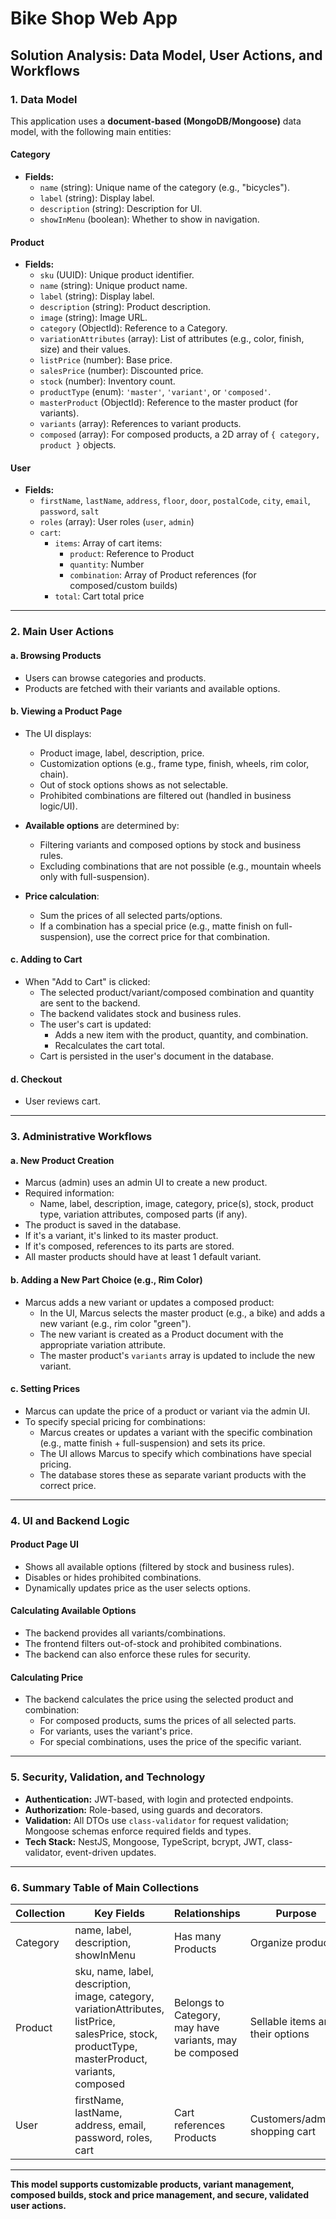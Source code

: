 # Bike Shop Web App 

## Solution Analysis: Data Model, User Actions, and Workflows

### 1. Data Model

This application uses a **document-based (MongoDB/Mongoose)** data model, with the following main entities:

#### Category

- **Fields:**  
  - `name` (string): Unique name of the category (e.g., "bicycles").
  - `label` (string): Display label.
  - `description` (string): Description for UI.
  - `showInMenu` (boolean): Whether to show in navigation.

#### Product

- **Fields:**  
  - `sku` (UUID): Unique product identifier.
  - `name` (string): Unique product name.
  - `label` (string): Display label.
  - `description` (string): Product description.
  - `image` (string): Image URL.
  - `category` (ObjectId): Reference to a Category.
  - `variationAttributes` (array): List of attributes (e.g., color, finish, size) and their values.
  - `listPrice` (number): Base price.
  - `salesPrice` (number): Discounted price.
  - `stock` (number): Inventory count.
  - `productType` (enum): `'master'`, `'variant'`, or `'composed'`.
  - `masterProduct` (ObjectId): Reference to the master product (for variants).
  - `variants` (array): References to variant products.
  - `composed` (array): For composed products, a 2D array of `{ category, product }` objects.

#### User

- **Fields:**  
  - `firstName`, `lastName`, `address`, `floor`, `door`, `postalCode`, `city`, `email`, `password`, `salt`
  - `roles` (array): User roles (`user`, `admin`)
  - `cart`:
    - `items`: Array of cart items:
      - `product`: Reference to Product
      - `quantity`: Number
      - `combination`: Array of Product references (for composed/custom builds)
    - `total`: Cart total price

---

### 2. Main User Actions

#### a. Browsing Products

- Users can browse categories and products.
- Products are fetched with their variants and available options.

#### b. Viewing a Product Page

- The UI displays:
  - Product image, label, description, price.
  - Customization options (e.g., frame type, finish, wheels, rim color, chain).
  - Out of stock options shows as not selectable.
  - Prohibited combinations are filtered out (handled in business logic/UI).

- **Available options** are determined by:
  - Filtering variants and composed options by stock and business rules.
  - Excluding combinations that are not possible (e.g., mountain wheels only with full-suspension).

- **Price calculation**:
  - Sum the prices of all selected parts/options.
  - If a combination has a special price (e.g., matte finish on full-suspension), use the correct price for that combination.

#### c. Adding to Cart

- When "Add to Cart" is clicked:
  - The selected product/variant/composed combination and quantity are sent to the backend.
  - The backend validates stock and business rules.
  - The user's cart is updated:
    - Adds a new item with the product, quantity, and combination.
    - Recalculates the cart total.
  - Cart is persisted in the user's document in the database.

#### d. Checkout

- User reviews cart.

---

### 3. Administrative Workflows

#### a. New Product Creation

- Marcus (admin) uses an admin UI to create a new product.
- Required information:
  - Name, label, description, image, category, price(s), stock, product type, variation attributes, composed parts (if any).
- The product is saved in the database.
- If it's a variant, it's linked to its master product.
- If it's composed, references to its parts are stored.
- All master products should have at least 1 default variant.

#### b. Adding a New Part Choice (e.g., Rim Color)

- Marcus adds a new variant or updates a composed product:
  - In the UI, Marcus selects the master product (e.g., a bike) and adds a new variant (e.g., rim color "green").
  - The new variant is created as a Product document with the appropriate variation attribute.
  - The master product's `variants` array is updated to include the new variant.

#### c. Setting Prices

- Marcus can update the price of a product or variant via the admin UI.
- To specify special pricing for combinations:
  - Marcus creates or updates a variant with the specific combination (e.g., matte finish + full-suspension) and sets its price.
  - The UI allows Marcus to specify which combinations have special pricing.
  - The database stores these as separate variant products with the correct price.

---

### 4. UI and Backend Logic

#### Product Page UI

- Shows all available options (filtered by stock and business rules).
- Disables or hides prohibited combinations.
- Dynamically updates price as the user selects options.

#### Calculating Available Options

- The backend provides all variants/combinations.
- The frontend filters out-of-stock and prohibited combinations.
- The backend can also enforce these rules for security.

#### Calculating Price

- The backend calculates the price using the selected product and combination:
  - For composed products, sums the prices of all selected parts.
  - For variants, uses the variant's price.
  - For special combinations, uses the price of the specific variant.

---

### 5. Security, Validation, and Technology

- **Authentication:** JWT-based, with login and protected endpoints.
- **Authorization:** Role-based, using guards and decorators.
- **Validation:** All DTOs use `class-validator` for request validation; Mongoose schemas enforce required fields and types.
- **Tech Stack:** NestJS, Mongoose, TypeScript, bcrypt, JWT, class-validator, event-driven updates.

---

### 6. Summary Table of Main Collections

| Collection | Key Fields | Relationships | Purpose |
|------------|------------|---------------|---------|
| Category   | name, label, description, showInMenu | Has many Products | Organize products |
| Product    | sku, name, label, description, image, category, variationAttributes, listPrice, salesPrice, stock, productType, masterProduct, variants, composed | Belongs to Category, may have variants, may be composed | Sellable items and their options |
| User       | firstName, lastName, address, email, password, roles, cart | Cart references Products | Customers/admins, shopping cart |

---

**This model supports customizable products, variant management, composed builds, stock and price management, and secure, validated user actions.**
